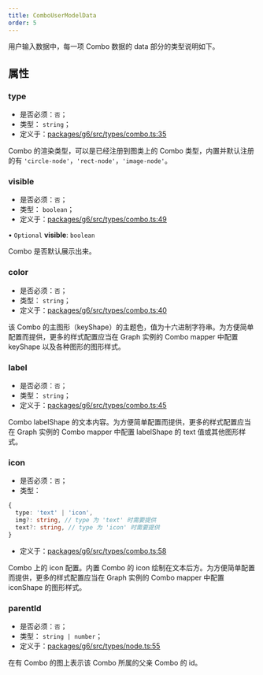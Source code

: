 ```yaml
---
title: ComboUserModelData
order: 5
---
```


用户输入数据中，每一项 Combo 数据的 data 部分的类型说明如下。

## 属性

### type

- 是否必须：`否`；
- 类型： `string`；
- 定义于：[packages/g6/src/types/combo.ts:35](https://github.com/antvis/G6/blob/v5/packages/g6/src/types/combo.ts#35)

Combo 的渲染类型，可以是已经注册到图类上的 Combo 类型，内置并默认注册的有 `'circle-node'`，`'rect-node'`，`'image-node'`。

### visible

- 是否必须：`否`；
- 类型： `boolean`；
- 定义于：[packages/g6/src/types/combo.ts:49](https://github.com/antvis/G6/blob/v5/packages/g6/src/types/combo.ts#49)

• `Optional` **visible**: `boolean`

Combo 是否默认展示出来。

### color

- 是否必须：`否`；
- 类型： `string`；
- 定义于：[packages/g6/src/types/combo.ts:40](https://github.com/antvis/G6/blob/v5/packages/g6/src/types/combo.ts#L40)

该 Combo 的主图形（keyShape）的主题色，值为十六进制字符串。为方便简单配置而提供，更多的样式配置应当在 Graph 实例的 Combo mapper 中配置 keyShape 以及各种图形的图形样式。

### label

- 是否必须：`否`；
- 类型： `string`；
- 定义于：[packages/g6/src/types/combo.ts:45](https://github.com/antvis/G6/blob/v5/packages/g6/src/types/combo.ts#45)

Combo labelShape 的文本内容。为方便简单配置而提供，更多的样式配置应当在 Graph 实例的 Combo mapper 中配置 labelShape 的 text 值或其他图形样式。

### icon

- 是否必须：`否`；
- 类型：

```typescript
{
  type: 'text' | 'icon',
  img?: string, // type 为 'text' 时需要提供
  text?: string, // type 为 'icon' 时需要提供
}
```

- 定义于：[packages/g6/src/types/combo.ts:58](https://github.com/antvis/G6/blob/v5/packages/g6/src/types/combo.ts#58)

Combo 上的 icon 配置。内置 Combo 的 icon 绘制在文本后方。为方便简单配置而提供，更多的样式配置应当在 Graph 实例的 Combo mapper 中配置 iconShape 的图形样式。

### parentId

- 是否必须：`否`；
- 类型： `string | number`；
- 定义于：[packages/g6/src/types/node.ts:55](https://github.com/antvis/G6/blob/61e525e59b/packages/g6/src/types/node.ts#L55)

在有 Combo 的图上表示该 Combo 所属的父亲 Combo 的 id。
